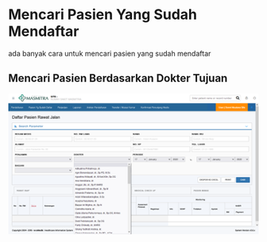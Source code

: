 # Mencari Pasien Yang Sudah Mendaftar

ada banyak cara untuk mencari pasien yang sudah mendaftar

## Mencari Pasien Berdasarkan Dokter Tujuan

![cari-pasien-dari-dokter](../images/cari-pasien-dari-dokter.png)
